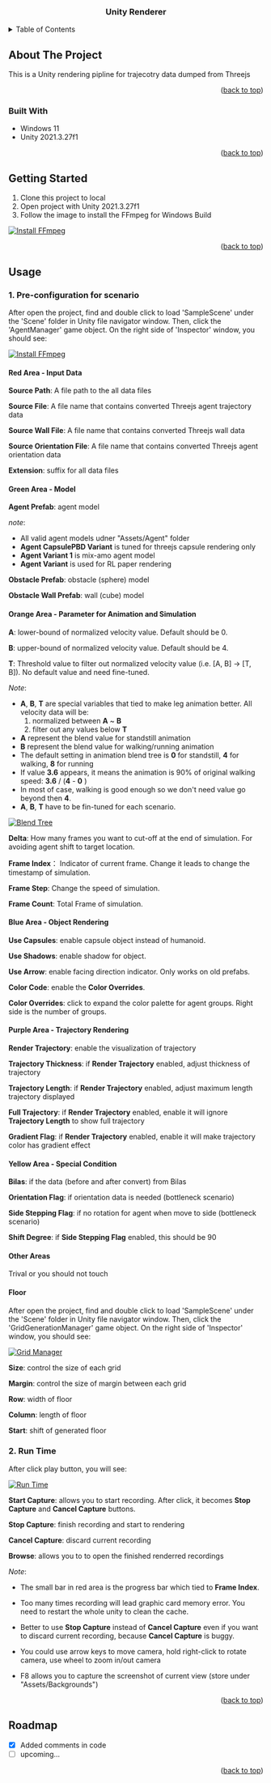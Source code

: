 
<!-- PROJECT LOGO -->
<br />
<div align="center">
  <h3 align="center">Unity Renderer</h3>
</div>



<!-- TABLE OF CONTENTS -->
<details>
  <summary>Table of Contents</summary>
  <ol>
    <li>
      <a href="#about-the-project">About The Project</a>
      <ul>
        <li><a href="#built-with">Built With</a></li>
      </ul>
    </li>
    <li>
      <a href="#getting-started">Getting Started</a>
    </li>
    <li><a href="#usage">Usage</a></li>
    <li><a href="#roadmap">Roadmap</a></li>

  </ol>
</details>



<!-- ABOUT THE PROJECT -->
## About The Project


This is a Unity rendering pipline for trajecotry data dumped from Threejs


<p align="right">(<a href="#readme-top">back to top</a>)</p>



### Built With

* Windows 11 
* Unity 2021.3.27f1

<p align="right">(<a href="#readme-top">back to top</a>)</p>



<!-- GETTING STARTED -->
## Getting Started

1. Clone this project to local
2. Open project with Unity 2021.3.27f1
3. Follow the image to install the FFmpeg for Windows Build

[![Install FFmpeg][FFmpeg]]()



<p align="right">(<a href="#readme-top">back to top</a>)</p>



<!-- USAGE EXAMPLES -->
## Usage

### 1. Pre-configuration for scenario 
After open the project, find and double click to load 'SampleScene' under the 'Scene' folder in Unity file navigator window. Then, click the 'AgentManager' game object. On the right side of 'Inspector' window, you should see:  

[![Install FFmpeg][AgentManager-Parameters]]()

#### Red Area - Input Data

**Source Path**: A file path to the all data files

**Source File**: A file name that contains converted Threejs agent trajectory data 
 
**Source Wall File**: A file name that contains converted Threejs wall data

**Source Orientation File**: A file name that contains converted Threejs agent orientation data 
 
**Extension**: suffix for all data files

#### Green Area - Model

**Agent Prefab**: agent model

_note_:

* All valid agent models udner "Assets/Agent" folder
* **Agent CapsulePBD Variant** is tuned for threejs capsule rendering only
* **Agent Variant 1** is mix-amo agent model
* **Agent Variant** is used for RL paper rendering

**Obstacle Prefab**: obstacle (sphere) model
 
**Obstacle Wall Prefab**: wall (cube) model

#### Orange Area - Parameter for Animation and Simulation

**A**: lower-bound of normalized velocity value. Default should be 0.

**B**: upper-bound of normalized velocity value. Default should be 4. 
 
**T**: Threshold value to filter out normalized velocity value (i.e. [A, B] -> [T, B]). No default value and need fine-tuned.

_Note_:
* **A**, **B**, **T** are special variables that tied to make leg animation better. All velocity data will be: 
  1. normalized between **A** ~ **B**
  2. filter out any values below **T**
* **A** represent the blend value for standstill animation
* **B** represent the blend value for walking/running animation
* The default setting in animation blend tree is **0** for standstill, **4** for walking, **8** for running
* If value **3.6** appears, it means the animation is 90% of original walking speed: **3.6** / (**4** - **0** )
* In most of case, walking is good enough so we don't need value go beyond then **4**.
* **A**, **B**, **T** have to be fin-tuned for each scenario.

[![Blend Tree][Blend-Tree]]()

**Delta**: How many frames you want to cut-off at the end of simulation. For avoiding agent shift to target location.

**Frame Index**： Indicator of current frame. Change it leads to change the timestamp of simulation.

**Frame Step**: Change the speed of simulation.

**Frame Count**: Total Frame of simulation.




#### Blue Area - Object Rendering 

**Use Capsules**: enable capsule object instead of humanoid.

**Use Shadows**: enable shadow for object.

**Use Arrow**: enable facing direction indicator. Only works on old prefabs.

**Color Code**: enable the **Color Overrides**.

**Color Overrides**: click to expand the color palette for agent groups. Right side is the number of groups.

#### Purple Area - Trajectory Rendering 

**Render Trajectory**: enable the visualization of trajectory

**Trajectory Thickness**: if **Render Trajectory** enabled, adjust thickness of trajectory

**Trajectory Length**: if **Render Trajectory** enabled, adjust maximum length trajectory displayed

**Full Trajectory**: if **Render Trajectory** enabled, enable it will ignore **Trajectory Length** to show full trajectory

**Gradient Flag**: if **Render Trajectory** enabled, enable it will make trajectory color has gradient effect

#### Yellow Area - Special Condition

**Bilas**: if the data (before and after convert) from Bilas

**Orientation Flag**: if orientation data is needed (bottleneck scenario)
 
**Side Stepping Flag**: if no rotation for agent when move to side (bottleneck scenario)

**Shift Degree**: if **Side Stepping Flag** enabled, this should be 90

#### Other Areas

Trival or you should not touch

#### Floor
After open the project, find and double click to load 'SampleScene' under the 'Scene' folder in Unity file navigator window. Then, click the 'GridGenerationManager' game object. On the right side of 'Inspector' window, you should see:  

[![Grid Manager][Grid]]()

**Size**: control the size of each grid

**Margin**: control the size of margin between each grid

**Row**: width of floor

**Column**: length of floor

**Start**: shift of generated floor

### 2. Run Time

After click play button, you will see:

[![Run Time][Run-Time]]()

**Start Capture**: allows you to start recording. After click, it becomes **Stop Capture** and **Cancel Capture** buttons.

**Stop Capture**: finish recording and start to rendering

**Cancel Capture**: discard current recording

**Browse**: allows you to to open the finished renderred recordings

_Note_:
* The small bar in red area is the progress bar which tied to **Frame Index**.

* Too many times recording will lead graphic card memory error. You need to restart the whole unity to clean the cache. 

* Better to use **Stop Capture** instead of **Cancel Capture** even if you want to discard current recording, because **Cancel Capture** is buggy.

* You could use arrow keys to move camera, hold right-click to rotate camera, use wheel to zoom in/out camera

* F8 allows you to capture the screenshot of current view (store under "Assets/Backgrounds")



<p align="right">(<a href="#readme-top">back to top</a>)</p>



<!-- ROADMAP -->
## Roadmap
- [X] Added comments in code
- [ ] upcoming...

<p align="right">(<a href="#readme-top">back to top</a>)</p>



<!-- MARKDOWN LINKS & IMAGES -->
<!-- https://www.markdownguide.org/basic-syntax/#reference-style-links -->
[FFmpeg]: demo1.png
[AgentManager-Parameters]: demo.png
[Blend-Tree]: demo2.png
[Run-Time]: demo3.png
[Grid]: demo4.png



